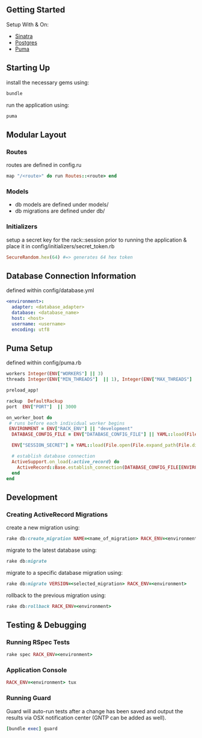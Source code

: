 ## Getting Started

Setup With & On:
* [Sinatra](https://github.com/sinatra/sinatra)
* [Postgres](http://www.postgresql.org/)
* [Puma](https://github.com/puma/puma)

## Starting Up

install the necessary gems using:
```ruby
bundle
```

run the application using:
```ruby
puma
```

## Modular Layout

### Routes
routes are defined in config.ru
```ruby
map "/<route>" do run Routes::<route> end
```

### Models
* db models are defined under models/
* db migrations are defined under db/

###  Initializers

setup a secret key for the rack::session prior to running the application & place it in config/initializers/secret_token.rb
```ruby
SecureRandom.hex(64) #=> generates 64 hex token
```

## Database Connection Information

defined within config/database.yml
```yaml
<environment>:
  adapter: <database_adapter>
  database: <database_name>
  host: <host>
  username: <username>
  encoding: utf8
```

## Puma Setup

defined within config/puma.rb
```ruby
workers Integer(ENV["WORKERS"] || 3)
threads Integer(ENV["MIN_THREADS"]  || 1), Integer(ENV["MAX_THREADS"] || 16)

preload_app!

rackup  DefaultRackup
port  ENV["PORT"]  || 3000

on_worker_boot do
 # runs before each individual worker begins
 ENVIRONMENT = ENV["RACK_ENV"] || "development"
  DATABASE_CONFIG_FILE = ENV["DATABASE_CONFIG_FILE"] || YAML::load(File.open(File.expand_path(File.dirname(__FILE__) + "/database.yml")))

  ENV["SESSION_SECRET"] = YAML::load(File.open(File.expand_path(File.dirname(__FILE__) + "/initializers/secret_token.rb")))["token"]

  # establish database connection
  ActiveSupport.on_load(:active_record) do
    ActiveRecord::Base.establish_connection(DATABASE_CONFIG_FILE[ENVIRONMENT])
  end
end
```

## Development

### Creating ActiveRecord Migrations

create a new migration using:
```ruby
rake db:create_migration NAME=<name_of_migration> RACK_ENV=<environment>
```

migrate to the latest database using:
```ruby
rake db:migrate
```

migrate to a specific database migration using:
```ruby
rake db:migrate VERSION=<selected_migration> RACK_ENV=<environment>
```

rollback to the previous migration using:
```ruby
rake db:rollback RACK_ENV=<environment>
```

## Testing & Debugging

### Running RSpec Tests
```ruby
rake spec RACK_ENV=<environment>
```

### Application Console
```ruby
RACK_ENV=<environment> tux
```

### Running Guard
Guard will auto-run tests after a change has been saved and output the results via OSX notification center (GNTP can be added as well).
```ruby
[bundle exec] guard
```
